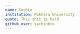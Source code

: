 ```yaml
---
name: Sachin
institution: Pokhara University
quote: This shit is hard
github_user: sachinbro
---
```

